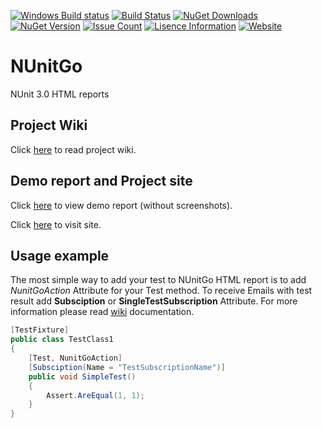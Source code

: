 [![Windows Build status](https://ci.appveyor.com/api/projects/status/github/elv1s42/nunitgo?branch=master&svg=true)](https://ci.appveyor.com/project/elv1s42/nunitgo/branch/master)
[![Build Status](https://travis-ci.org/elv1s42/NUnitGo.svg?branch=master)](https://travis-ci.org/elv1s42/NUnitGo)
[![NuGet Downloads](https://img.shields.io/nuget/dt/NUnitGo.svg)](https://www.nuget.org/packages/NUnitGo/) 
[![NuGet Version](https://img.shields.io/nuget/v/NUnitGo.svg)](https://www.nuget.org/packages/NUnitGo/)
[![Issue Count](https://codeclimate.com/github/elv1s42/NUnitGo/badges/issue_count.svg)](https://codeclimate.com/github/elv1s42/NUnitGo)
[![Lisence Information](https://img.shields.io/npm/l/express.svg)](https://github.com/elv1s42/NUnitGo/blob/master/LICENSE.txt)
[![Website](https://img.shields.io/badge/Website-visit-brightgreen.svg)](http://elv1s42.github.io/NUnitGo/)

# NUnitGo
NUnit 3.0 HTML reports

## Project Wiki

Click [here](https://github.com/elv1s42/NUnitGo/wiki) to read project wiki.

## Demo report and Project site

Click [here](http://elv1s42.github.io/NUnitGo/ReportExample/) to view demo report (without screenshots).

Click [here](http://elv1s42.github.io/NUnitGo/) to visit site.

##  Usage example

The most simple way to add your test to NUnitGo HTML report is to add *NunitGoAction* Attribute for your Test method. To receive Emails with test result add **Subsciption** or **SingleTestSubscription** Attribute. For more information please read [wiki](https://github.com/elv1s42/NUnitGo/wiki) documentation.

```csharp
[TestFixture]
public class TestClass1
{
    [Test, NunitGoAction]
    [Subsciption(Name = "TestSubscriptionName")]
    public void SimpleTest()
    {
        Assert.AreEqual(1, 1);
    }
}
```
